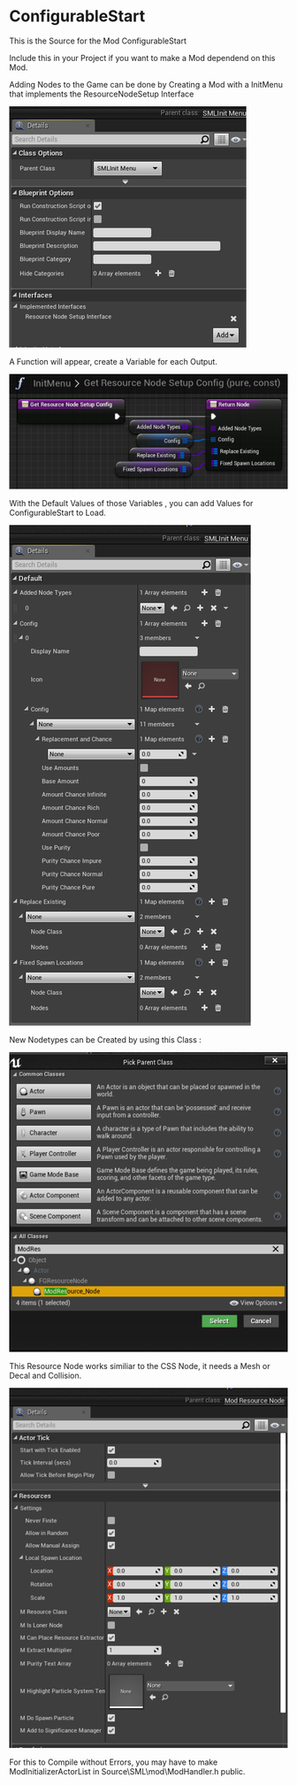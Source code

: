 # ConfigurableStart

This is the Source for the Mod ConfigurableStart

Include this in your Project if you want to make a Mod dependend on this Mod.

Adding Nodes to the Game can be done by Creating a Mod with a InitMenu that implements the ResourceNodeSetup Interface

![Image of SMLInitMenu](https://raw.githubusercontent.com/Nogg-aholic/ConfigurableStart/master/Images/InitMenu.png)

A Function will appear, create a Variable for each Output.

![Image of Interface](https://raw.githubusercontent.com/Nogg-aholic/ConfigurableStart/master/Images/Interface.png)

With the Default Values of those Variables , you can add Values for ConfigurableStart to Load.

![Image of DefaultValues](https://raw.githubusercontent.com/Nogg-aholic/ConfigurableStart/master/Images/DefaultValues.png)

New Nodetypes can be Created by using this Class : 

![Image of ModResourceNode1](https://raw.githubusercontent.com/Nogg-aholic/ConfigurableStart/master/Images/ModResourceNode1.png)

This Resource Node works similiar to the CSS Node, it needs a Mesh or Decal and Collision.

![Image of ModResourceNode2](https://raw.githubusercontent.com/Nogg-aholic/ConfigurableStart/master/Images/ModResourceNode2.png)

For this to Compile without Errors, you may have to make ModInitializerActorList in Source\SML\mod\ModHandler.h public.
